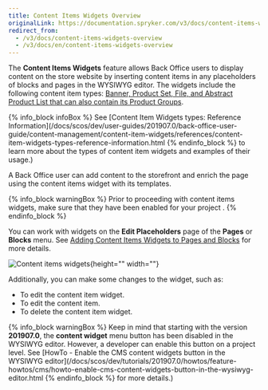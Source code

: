 ```yaml
---
title: Content Items Widgets Overview
originalLink: https://documentation.spryker.com/v3/docs/content-items-widgets-overview
redirect_from:
  - /v3/docs/content-items-widgets-overview
  - /v3/docs/en/content-items-widgets-overview
---
```


The **Content Items Widgets** feature allows Back Office users to display content on the store website by inserting content items in any placeholders of blocks and pages in the WYSIWYG editor. The widgets include the following content item types: [Banner, Product Set, File, and Abstract Product List that can also contain its Product Groups](/docs/scos/dev/user-guides/201907.0/back-office-user-guide/content-management/content-items/content-items.html).

{% info_block infoBox %}
See [Content Item Widgets types: Reference Information](/docs/scos/dev/user-guides/201907.0/back-office-user-guide/content-management/content-item-widgets/references/content-item-widgets-types-reference-information.html
{% endinfo_block %} to learn more about the types of content item widgets and examples of their usage.)

A Back Office user can add content to the storefront and enrich the page using the content items widget with its templates.

{% info_block warningBox %}
Prior to proceeding with content items widgets, make sure that they have been enabled for your project <!-- link to IG-->.
{% endinfo_block %}

You can work with widgets on the **Edit Placeholders** page of the **Pages** or **Blocks** menu. See [Adding Content Items Widgets to Pages and Blocks](/docs/scos/dev/user-guides/201907.0/back-office-user-guide/content-management/content-item-widgets/adding-content-item-widgets-to-pages-and-blocks.html) for more details.

![Content items widgets](https://spryker.s3.eu-central-1.amazonaws.com/docs/Features/CMS/Content+Items+Widgets+Overview/content-item-menu-page.png){height="" width=""}

Additionally, you can make some changes to the widget, such as:

* To edit the content item widget.
* To edit the content item.
* To delete the content item widget.

{% info_block warningBox %}
Keep in mind that starting with the version **201907.0**, the **content widget** menu button has been disabled in the WYSIWYG editor. However, a developer can enable this button on a project level. See [HowTo - Enable the CMS content widgets button in the WYSIWYG editor](/docs/scos/dev/tutorials/201907.0/howtos/feature-howtos/cms/howto-enable-cms-content-widgets-button-in-the-wysiwyg-editor.html
{% endinfo_block %} for more details.)
